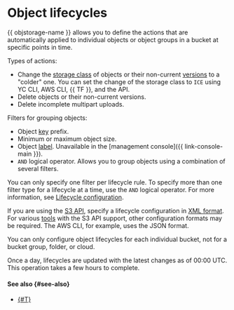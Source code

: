 # Object lifecycles

{{ objstorage-name }} allows you to define the actions that are automatically applied to individual objects or object groups in a bucket at specific points in time.

Types of actions:

* Change the [storage class](./storage-class.md) of objects or their non-current [versions](./versioning.md) to a "colder" one. You can set the change of the storage class to `ICE` using YC CLI, AWS CLI, {{ TF }}, and the API.
* Delete objects or their non-current versions.
* Delete incomplete multipart uploads.

Filters for grouping objects:

* Object [key](object.md#key) prefix.
* Minimum or maximum object size.
* Object [label](./tags.md#object-tags). Unavailable in the [management console]({{ link-console-main }}).
* `AND` logical operator. Allows you to group objects using a combination of several filters.

You can only specify one filter per lifecycle rule. To specify more than one filter type for a lifecycle at a time, use the `AND` logical operator. For more information, see [Lifecycle configuration](../s3/api-ref/lifecycles/xml-config.md).

If you are using the [S3 API](../s3/index.md), specify a lifecycle configuration in [XML format](../s3/api-ref/lifecycles/xml-config.md). For various [tools](../tools/index.md) with the S3 API support, other configuration formats may be required. The AWS CLI, for example, uses the JSON format.

You can only configure object lifecycles for each individual bucket, not for a bucket group, folder, or cloud.

Once a day, lifecycles are updated with the latest changes as of 00:00 UTC. This operation takes a few hours to complete.

#### See also {#see-also}

* [{#T}](../operations/buckets/lifecycles.md)
